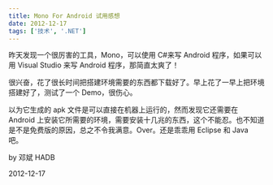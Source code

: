 ```yaml
---
title: Mono For Android 试用感想
date: 2012-12-17
tags: ['技术', '.NET']
---
```


昨天发现一个很厉害的工具，Mono，可以使用 C#来写 Android 程序，如果可以用 Visual Studio 来写 Android 程序，那简直太爽了！

很兴奋，花了很长时间把搭建环境需要的东西都下载好了。早上花了一早上把环境搭建好了，测试了一个 Demo，很伤心。

以为它生成的 apk 文件是可以直接在机器上运行的，然而发现它还需要在 Android 上安装它所需要的环境，需要安装十几兆的东西，这个不能忍。也不知道是不是免费版的原因，总之不令我满意。Over。还是乖乖用 Eclipse 和 Java 吧。

by 邓斌 HADB

2012-12-17
